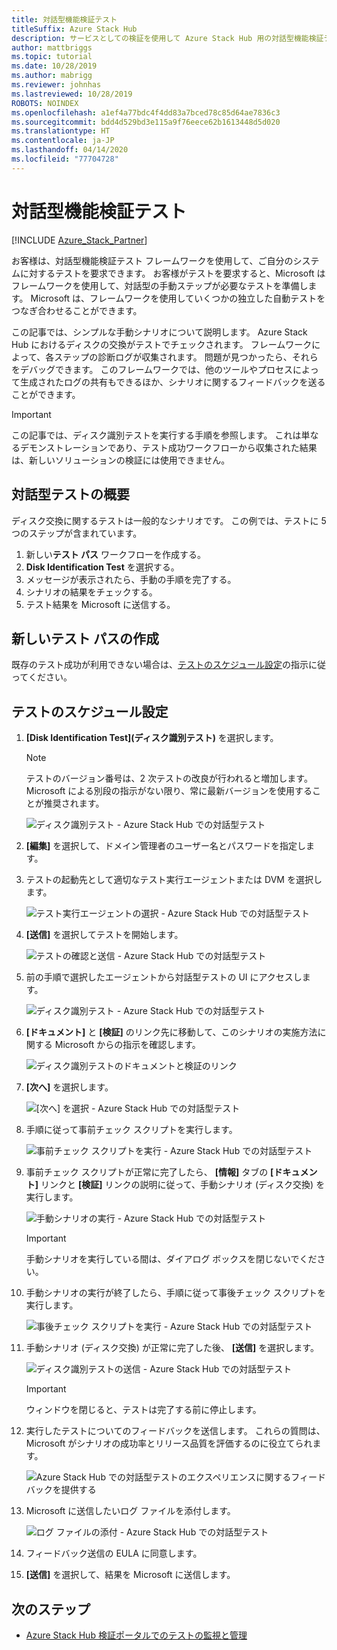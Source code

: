 ```yaml
---
title: 対話型機能検証テスト
titleSuffix: Azure Stack Hub
description: サービスとしての検証を使用して Azure Stack Hub 用の対話型機能検証テストを作成する方法について説明します。
author: mattbriggs
ms.topic: tutorial
ms.date: 10/28/2019
ms.author: mabrigg
ms.reviewer: johnhas
ms.lastreviewed: 10/28/2019
ROBOTS: NOINDEX
ms.openlocfilehash: a1ef4a77bdc4f4dd83a7bced78c85d64ae7836c3
ms.sourcegitcommit: bdd4d529bd3e115a9f76eece62b1613448d5d020
ms.translationtype: HT
ms.contentlocale: ja-JP
ms.lasthandoff: 04/14/2020
ms.locfileid: "77704728"
---
```

# <a name="interactive-feature-verification-testing"></a>対話型機能検証テスト  

[!INCLUDE [Azure_Stack_Partner](./includes/azure-stack-partner-appliesto.md)]

お客様は、対話型機能検証テスト フレームワークを使用して、ご自分のシステムに対するテストを要求できます。 お客様がテストを要求すると、Microsoft はフレームワークを使用して、対話型の手動ステップが必要なテストを準備します。 Microsoft は、フレームワークを使用していくつかの独立した自動テストをつなぎ合わせることができます。

この記事では、シンプルな手動シナリオについて説明します。 Azure Stack Hub におけるディスクの交換がテストでチェックされます。 フレームワークによって、各ステップの診断ログが収集されます。 問題が見つかったら、それらをデバッグできます。 このフレームワークでは、他のツールやプロセスによって生成されたログの共有もできるほか、シナリオに関するフィードバックを送ることができます。

> [!Important]  
> この記事では、ディスク識別テストを実行する手順を参照します。 これは単なるデモンストレーションであり、テスト成功ワークフローから収集された結果は、新しいソリューションの検証には使用できません。

## <a name="overview-of-interactive-testing"></a>対話型テストの概要

ディスク交換に関するテストは一般的なシナリオです。 この例では、テストに 5 つのステップが含まれています。

1. 新しい**テスト パス** ワークフローを作成する。
2. **Disk Identification Test** を選択する。
3. メッセージが表示されたら、手動の手順を完了する。
4. シナリオの結果をチェックする。
5. テスト結果を Microsoft に送信する。

## <a name="create-a-new-test-pass"></a>新しいテスト パスの作成

既存のテスト成功が利用できない場合は、[テストのスケジュール設定](azure-stack-vaas-schedule-test-pass.md)の指示に従ってください。

## <a name="schedule-the-test"></a>テストのスケジュール設定

1. **[Disk Identification Test]\(ディスク識別テスト\)** を選択します。

    > [!Note]  
    > テストのバージョン番号は、2 次テストの改良が行われると増加します。 Microsoft による別段の指示がない限り、常に最新バージョンを使用することが推奨されます。

    ![ディスク識別テスト - Azure Stack Hub での対話型テスト](media/azure-stack-vaas-interactive-feature-verification/image4.png)

2. **[編集]** を選択して、ドメイン管理者のユーザー名とパスワードを指定します。

3. テストの起動先として適切なテスト実行エージェントまたは DVM を選択します。

    ![テスト実行エージェントの選択 - Azure Stack Hub での対話型テスト](media/azure-stack-vaas-interactive-feature-verification/image5.png)

4. **[送信]** を選択してテストを開始します。

    ![テストの確認と送信 - Azure Stack Hub での対話型テスト](media/azure-stack-vaas-interactive-feature-verification/image6.png)

5. 前の手順で選択したエージェントから対話型テストの UI にアクセスします。

    ![ディスク識別テスト - Azure Stack Hub での対話型テスト](media/azure-stack-vaas-interactive-feature-verification/image8.png)

6. **[ドキュメント]** と **[検証]** のリンク先に移動して、このシナリオの実施方法に関する Microsoft からの指示を確認します。

    ![ディスク識別テストのドキュメントと検証のリンク](media/azure-stack-vaas-interactive-feature-verification/image9.png)

7. **[次へ]** を選択します。

    ![[次へ] を選択 - Azure Stack Hub での対話型テスト](media/azure-stack-vaas-interactive-feature-verification/image10.png)

8. 手順に従って事前チェック スクリプトを実行します。

    ![事前チェック スクリプトを実行 - Azure Stack Hub での対話型テスト](media/azure-stack-vaas-interactive-feature-verification/image11.png)

9. 事前チェック スクリプトが正常に完了したら、 **[情報]** タブの **[ドキュメント]** リンクと **[検証]** リンクの説明に従って、手動シナリオ (ディスク交換) を実行します。

    ![手動シナリオの実行 - Azure Stack Hub での対話型テスト](media/azure-stack-vaas-interactive-feature-verification/image12.png)

    > [!Important]  
    > 手動シナリオを実行している間は、ダイアログ ボックスを閉じないでください。

10. 手動シナリオの実行が終了したら、手順に従って事後チェック スクリプトを実行します。

    ![事後チェック スクリプトを実行 - Azure Stack Hub での対話型テスト](media/azure-stack-vaas-interactive-feature-verification/image13.png)

11. 手動シナリオ (ディスク交換) が正常に完了した後、 **[送信]** を選択します。

    ![ディスク識別テストの送信 - Azure Stack Hub での対話型テスト](media/azure-stack-vaas-interactive-feature-verification/image14.png)

    > [!Important]  
    > ウィンドウを閉じると、テストは完了する前に停止します。

12. 実行したテストについてのフィードバックを送信します。 これらの質問は、Microsoft がシナリオの成功率とリリース品質を評価するのに役立てられます。

    ![Azure Stack Hub での対話型テストのエクスペリエンスに関するフィードバックを提供する](media/azure-stack-vaas-interactive-feature-verification/image15.png)

13. Microsoft に送信したいログ ファイルを添付します。

    ![ログ ファイルの添付 - Azure Stack Hub での対話型テスト](media/azure-stack-vaas-interactive-feature-verification/image16.png)

14. フィードバック送信の EULA に同意します。

15. **[送信]** を選択して、結果を Microsoft に送信します。

## <a name="next-steps"></a>次のステップ

- [Azure Stack Hub 検証ポータルでのテストの監視と管理](azure-stack-vaas-monitor-test.md)
